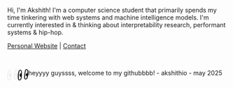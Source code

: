 Hi, I'm Akshith! I'm a computer science student that primarily spends my time tinkering with web systems and machine intelligence models. I'm currently interested in & thinking about interpretability research, performant systems & hip-hop.

[Personal Website](https://akshith.io) | [Contact](mailto:mail@akshith.io)

<br />

<img src="./akshithio/light-logo.png#gh-dark-mode-only" alt="Logo of Boilerexams" width ="24px" align = "left" /><img src="./akshithio/dark-logo.png#gh-light-mode-only" alt="Logo of Boilerexams" width ="24px" align = "left" />heyyyy guyssss, welcome to my githubbbb! - akshithio - may 2025
